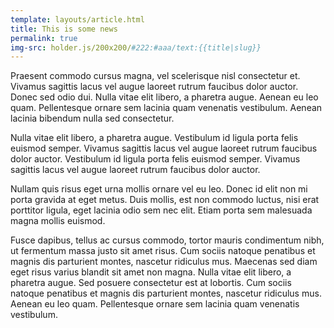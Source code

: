 ```yaml
---
template: layouts/article.html
title: This is some news
permalink: true
img-src: holder.js/200x200/#222:#aaa/text:{{title|slug}}
---
```


Praesent commodo cursus magna, vel scelerisque nisl consectetur et. Vivamus sagittis lacus vel augue laoreet rutrum faucibus dolor auctor. Donec sed odio dui. Nulla vitae elit libero, a pharetra augue. Aenean eu leo quam. Pellentesque ornare sem lacinia quam venenatis vestibulum. Aenean lacinia bibendum nulla sed consectetur.

Nulla vitae elit libero, a pharetra augue. Vestibulum id ligula porta felis euismod semper. Vivamus sagittis lacus vel augue laoreet rutrum faucibus dolor auctor. Vestibulum id ligula porta felis euismod semper. Vivamus sagittis lacus vel augue laoreet rutrum faucibus dolor auctor.

Nullam quis risus eget urna mollis ornare vel eu leo. Donec id elit non mi porta gravida at eget metus. Duis mollis, est non commodo luctus, nisi erat porttitor ligula, eget lacinia odio sem nec elit. Etiam porta sem malesuada magna mollis euismod.

Fusce dapibus, tellus ac cursus commodo, tortor mauris condimentum nibh, ut fermentum massa justo sit amet risus. Cum sociis natoque penatibus et magnis dis parturient montes, nascetur ridiculus mus. Maecenas sed diam eget risus varius blandit sit amet non magna. Nulla vitae elit libero, a pharetra augue. Sed posuere consectetur est at lobortis. Cum sociis natoque penatibus et magnis dis parturient montes, nascetur ridiculus mus. Aenean eu leo quam. Pellentesque ornare sem lacinia quam venenatis vestibulum.
